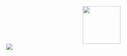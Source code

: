 <div id="header" align="center">
  <img src="https://media1.giphy.com/media/WFZvB7VIXBgiz3oDXE/giphy.gif" width="100"/>
</div>
<div>
<a href="https://career.habr.com/denywhite">
<img src="https://img.shields.io/endpoint?schemaVersion=1&label=Habr%20career&logo=Habr&logoColor=%23ffffff&message=denyWhite" />
  </a>
  </div>
